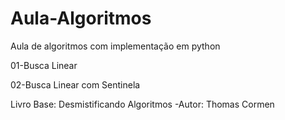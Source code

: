 # Aula-Algoritmos
Aula de algoritmos com implementação em python

01-Busca Linear

02-Busca Linear com Sentinela

Livro Base: Desmistificando Algoritmos -Autor: Thomas Cormen
